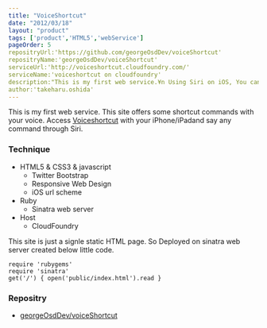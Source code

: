 ```yaml
---
title: "VoiceShortcut"
date: "2012/03/18"
layout: "product"
tags: ['product','HTML5','webService']
pageOrder: 5
repositryUrl:'https://github.com/georgeOsdDev/voiceShortcut'
repositryName:'georgeOsdDev/voiceShortcut'
serviceUrl:'http://voiceshortcut.cloudfoundry.com/'
serviceName:'voiceshortcut on cloudfoundry'
description:"This is my first web service.¥n Using Siri on iOS, You can exec some command with voice."
author:'takeharu.oshida'
---
```


This is my first web service.
This site offers some shortcut commands with your voice.
Access [Voiceshortcut](http://voiceshortcut.cloudfoundry.com/) with your iPhone/iPadand say any command through Siri.


### Technique
* HTML5 & CSS3 & javascript
  * Twitter Bootstrap
  * Responsive Web Design
  * iOS url scheme
* Ruby
  * Sinatra web server
* Host
  * CloudFoundry

This site is just a signle static HTML page.
So Deployed on sinatra web server created below little code.

    require 'rubygems'
    require 'sinatra'
    get('/') { open('public/index.html').read }


### Repositry
 * [georgeOsdDev/voiceShortcut](https://github.com/georgeOsdDev/voiceShortcut)
